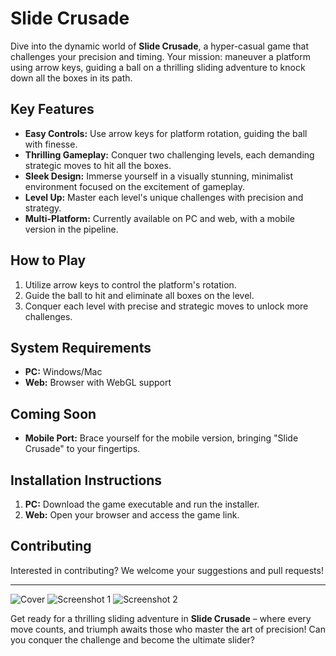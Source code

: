 # Slide Crusade

Dive into the dynamic world of **Slide Crusade**, a hyper-casual game that challenges your precision and timing. Your mission: maneuver a platform using arrow keys, guiding a ball on a thrilling sliding adventure to knock down all the boxes in its path.

## Key Features

- **Easy Controls:** Use arrow keys for platform rotation, guiding the ball with finesse.
- **Thrilling Gameplay:** Conquer two challenging levels, each demanding strategic moves to hit all the boxes.
- **Sleek Design:** Immerse yourself in a visually stunning, minimalist environment focused on the excitement of gameplay.
- **Level Up:** Master each level's unique challenges with precision and strategy.
- **Multi-Platform:** Currently available on PC and web, with a mobile version in the pipeline.

## How to Play

1. Utilize arrow keys to control the platform's rotation.
2. Guide the ball to hit and eliminate all boxes on the level.
3. Conquer each level with precise and strategic moves to unlock more challenges.

## System Requirements

- **PC:** Windows/Mac
- **Web:** Browser with WebGL support

## Coming Soon

- **Mobile Port:** Brace yourself for the mobile version, bringing "Slide Crusade" to your fingertips.

## Installation Instructions

1. **PC:** Download the game executable and run the installer.
2. **Web:** Open your browser and access the game link.

## Contributing

Interested in contributing? We welcome your suggestions and pull requests! 



---
![Cover]([screenshots/screenshot1.png](https://i.ibb.co/r6hDWJz/SLIDE.png))
![Screenshot 1]([screenshots/screenshot2.png](https://i.ibb.co/5W1SDBM/Screenshot-2024-03-04-203235.png))
![Screenshot 2]([screenshots/screenshot2.png](https://i.ibb.co/fX5j2d4/Screenshot-2024-03-04-203333.png))


Get ready for a thrilling sliding adventure in **Slide Crusade** – where every move counts, and triumph awaits those who master the art of precision! Can you conquer the challenge and become the ultimate slider?
